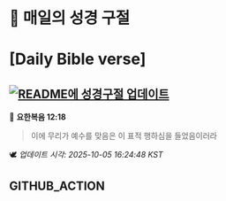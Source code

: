 # 🙏 매일의 성경 구절
# [Daily Bible verse]
## [![README에 성경구절 업데이트](https://github.com/DONGSUKA/first_test/actions/workflows/update-readme-bible.yml/badge.svg)](https://github.com/DONGSUKA/first_test/actions/workflows/update-readme-bible.yml)
<!-- START_BIBLE_VERSE -->
📖 **요한복음 12:18**
> 이에 무리가 예수를 맞음은 이 표적 행하심을 들었음이러라

🕊️ _업데이트 시각: 2025-10-05 16:24:48 KST_
  <!-- END_BIBLE_VERSE -->
## GITHUB_ACTION
